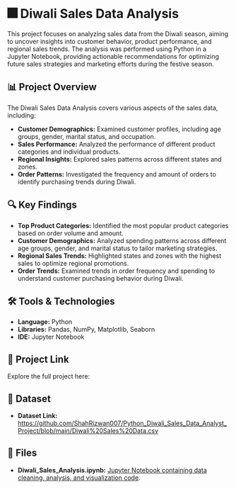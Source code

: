 # 🎆 Diwali Sales Data Analysis

This project focuses on analyzing sales data from the Diwali season, aiming to uncover insights into customer behavior, product performance, and regional sales trends. The analysis was performed using Python in a Jupyter Notebook, providing actionable recommendations for optimizing future sales strategies and marketing efforts during the festive season.

## 📊 Project Overview
The Diwali Sales Data Analysis covers various aspects of the sales data, including:

- **Customer Demographics:** Examined customer profiles, including age groups, gender, marital status, and occupation.
- **Sales Performance:** Analyzed the performance of different product categories and individual products.
- **Regional Insights:** Explored sales patterns across different states and zones.
- **Order Patterns:** Investigated the frequency and amount of orders to identify purchasing trends during Diwali.

## 🔍 Key Findings
- **Top Product Categories:** Identified the most popular product categories based on order volume and amount.
- **Customer Demographics:** Analyzed spending patterns across different age groups, gender, and marital status to tailor marketing strategies.
- **Regional Sales Trends:** Highlighted states and zones with the highest sales to optimize regional promotions.
- **Order Trends:** Examined trends in order frequency and spending to understand customer purchasing behavior during Diwali.

## 🛠️ Tools & Technologies
- **Language:** Python
- **Libraries:** Pandas, NumPy, Matplotlib, Seaborn
- **IDE:** Jupyter Notebook

## 🚀 Project Link
Explore the full project here:

## 📂 Dataset
- **Dataset Link:** https://github.com/ShahRizwan007/Python_Diwali_Sales_Data_Analyst_Project/blob/main/Diwali%20Sales%20Data.csv

## 📂 Files
- **Diwali_Sales_Analysis.ipynb:** [Jupyter Notebook containing data cleaning, analysis, and visualization code](https://github.com/ShahRizwan007/Python_Diwali_Sales_Data_Analyst_Project/blob/main/Diwali%20sales%20analysis%20in%20python.ipynb).
